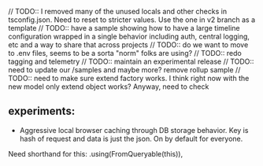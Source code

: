 // TODO:: I removed many of the unused locals and other checks in tsconfig.json. Need to reset to stricter values. Use the one in v2 branch as a template
// TODO:: have a sample showing how to have a large timeline configuration wrapped in a single behavior including auth, central logging, etc and a way to share that across projects
// TODO:: do we want to move to .env files, seems to be a sorta "norm" folks are using?
// TODO:: redo tagging and telemetry
// TODO:: maintain an experimental release
// TODO:: need to update our /samples and maybe more? remove rollup sample
// TODO:: need to make sure extend factory works. I think right now with the new model only extend object works? Anyway, need to check

## experiments:

- Aggressive local browser caching through DB storage behavior. Key is hash of request and data is just the json. On by default for everyone.


Need shorthand for this: .using(FromQueryable(this)), 
